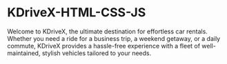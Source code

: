 # KDriveX-HTML-CSS-JS

Welcome to KDriveX, the ultimate destination for effortless car rentals. Whether you need a ride for a business trip, a weekend getaway, or a daily commute, KDriveX provides a hassle-free experience with a fleet of well-maintained, stylish vehicles tailored to your needs.

